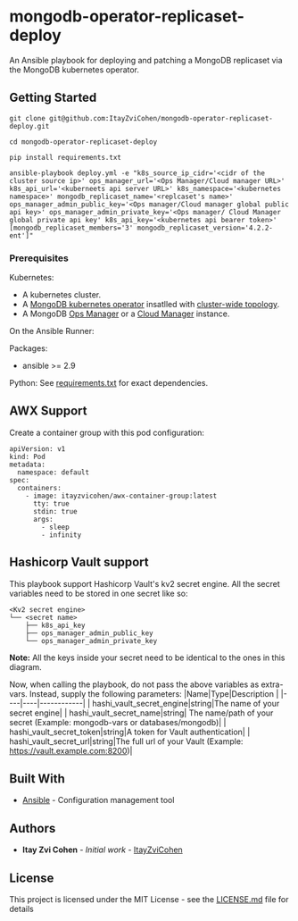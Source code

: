# mongodb-operator-replicaset-deploy

An Ansible playbook for deploying and patching a MongoDB replicaset via the MongoDB kubernetes operator.

## Getting Started

```
git clone git@github.com:ItayZviCohen/mongodb-operator-replicaset-deploy.git

cd mongodb-operator-replicaset-deploy

pip install requirements.txt

ansible-playbook deploy.yml -e "k8s_source_ip_cidr='<cidr of the cluster source ip>' ops_manager_url='<Ops Manager/Cloud manager URL>' k8s_api_url='<kuberneets api server URL>' k8s_namespace='<kubernetes namespace>' mongodb_replicaset_name='<replcaset's name>' ops_manager_admin_public_key='<Ops manager/Cloud manager global public api key>' ops_manager_admin_private_key='<Ops manager/ Cloud Manager global private api key' k8s_api_key='<kubernetes api bearer token>' [mongodb_replicaset_members='3' mongodb_replicaset_version='4.2.2-ent']"
```

### Prerequisites

Kubernetes:
  - A kubernetes cluster.
  - A [MongoDB kubernetes operator](https://docs.mongodb.com/kubernetes-operator/stable) insatlled with [cluster-wide topology](https://docs.mongodb.com/kubernetes-operator/stable/tutorial/plan-k8s-operator-install/#cluster-wide-scope).
  - A MongoDB [Ops Manager](https://www.mongodb.com/products/ops-manager) or a [Cloud Manager](https://www.mongodb.com/cloud/cloud-manager) instance.

On the Ansible Runner:

 Packages:
  - ansible >= 2.9

 Python:
  See [requirements.txt](https://github.com/ItayZviCohen/mongodb-operator-replicaset-deploy/blob/master/requirements.txt) for exact dependencies.

## AWX Support

Create a container group with this pod configuration:
```
apiVersion: v1
kind: Pod
metadata:
  namespace: default
spec:
  containers:
    - image: itayzvicohen/awx-container-group:latest
      tty: true
      stdin: true
      args:
        - sleep
        - infinity
```

## Hashicorp Vault support
This playbook support Hashicorp Vault's kv2 secret engine.
All the secret variables need to be stored in one secret like so:

```
<Kv2 secret engine>
└── <secret name>
    ├── k8s_api_key
    ├── ops_manager_admin_public_key
    └── ops_manager_admin_private_key
```

**Note:** All the keys inside your secret need to be identical to the ones in this diagram.

Now, when calling the playbook, do not pass the above variables as extra-vars. Instead, supply the following parameters:
|Name|Type|Description |
|----|----|------------|
| hashi_vault_secret_engine|string|The name of your secret engine|
| hashi_vault_secret_name|string|  The name/path of your secret (Example: mongodb-vars or databases/mongodb)|
| hashi_vault_secret_token|string|A token for Vault authentication|
| hashi_vault_secret_url|string|The full url of your Vault (Example: https://vault.example.com:8200)|

## Built With

* [Ansible](https://docs.ansible.com/) - Configuration management tool

## Authors

* **Itay Zvi Cohen** - *Initial work* - [ItayZviCohen](https://github.com/ItayZviCohen)

## License

This project is licensed under the MIT License - see the [LICENSE.md](LICENSE.md) file for details

